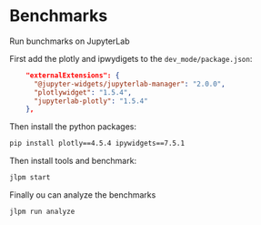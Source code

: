 # Benchmarks

Run bunchmarks on JupyterLab

First add the plotly and ipwydigets to the `dev_mode/package.json`:

```json
    "externalExtensions": {
      "@jupyter-widgets/jupyterlab-manager": "2.0.0",
      "plotlywidget": "1.5.4",
      "jupyterlab-plotly": "1.5.4"
    },
```

Then install the python packages:

```bash
pip install plotly==4.5.4 ipywidgets==7.5.1
```

Then install tools and benchmark:

```bash
jlpm start
```

Finally ou can analyze the benchmarks

```
jlpm run analyze
```

